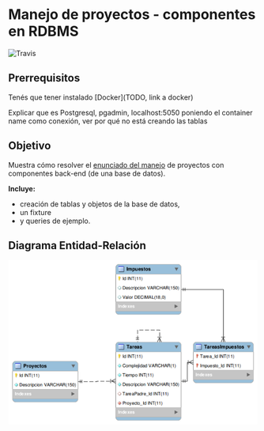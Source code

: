 # Manejo de proyectos - componentes en RDBMS

![Travis](https://travis-ci.org/uqbar-project/eg-manejo-proyectos-sql.svg?branch=master)


## Prerrequisitos

Tenés que tener instalado [Docker](TODO, link a docker)

Explicar que es Postgresql, pgadmin, localhost:5050 poniendo el container name como conexión, ver por qué no está creando las tablas


## Objetivo

Muestra cómo resolver el [enunciado del manejo](https://docs.google.com/document/d/1ouK1dvoLmHaesuwOHp4EsHUKVGZSATJwGL94g9roZfE/edit) de proyectos con componentes back-end (de una base de datos). 

**Incluye:** 

* creación de tablas y objetos de la base de datos, 
* un fixture 
* y queries de ejemplo.

## Diagrama Entidad-Relación

![DER](images/DER_manejoProyectos.png)
